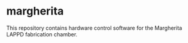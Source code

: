 # margherita
This repository contains hardware control software for the Margherita LAPPD fabrication chamber. 
